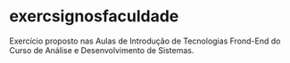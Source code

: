 # exercsignosfaculdade

Exercício proposto nas Aulas de Introdução de Tecnologias Frond-End do Curso de Análise e Desenvolvimento de Sistemas. 
